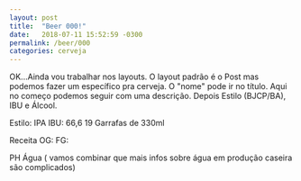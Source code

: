 ```yaml
---
layout: post
title:  "Beer 000!"
date:   2018-07-11 15:52:59 -0300
permalink: /beer/000
categories: cerveja
---
```

OK...Ainda vou trabalhar nos layouts. O layout padrão é o Post mas podemos fazer um específico pra cerveja.
O "nome" pode ir no título. Aqui no começo podemos seguir com uma descrição. Depois Estilo (BJCP/BA), IBU e Álcool.

Estilo: IPA
IBU: 66,6
19 Garrafas de 330ml

Receita
OG:
FG:

PH Água ( vamos combinar que mais infos sobre água em produção caseira são complicados)
